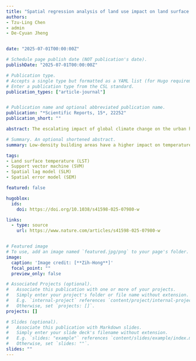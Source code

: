 ```yaml
---
title: "Spatial regression analysis of land use impact on land surface temperature in four East Asian metropolises"
authors:
- Tzu-Ling Chen
- admin
- De-Cyuan Jheng


date: "2025-07-01T00:00:00Z"

# Schedule page publish date (NOT publication's date).
publishDate: "2025-07-01T00:00:00Z"

# Publication type.
# Accepts a single type but formatted as a YAML list (for Hugo requirements).
# Enter a publication type from the CSL standard.
publication_types: ["article-journal"]


# Publication name and optional abbreviated publication name.
publication: "*Scientific Reports, 15*, 22252"
publication_short: ""

abstract: The escalating impact of global climate change on the urban heat island effect presents a significant challenge for sustainable urban planning and the preservation of thermal comfort in metropolitan areas. The impact of land use composition on land surface temperature varies across different locations and climate zones. This study employed spatial regression, including Spatial Lag Model (SLM) and Spatial Error Model (SEM), to investigate the correlation between land use types and temperature in four East Asian metropolises: Beijing, Seoul, Tokyo, and Taipei. Moderate Resolution Imaging Spectroradiometer (MODIS) datasets are applied to generate the summer land surface temperature. At the same time, Sentinel-2 imageries and Visible Infrared Imaging Radiometer Suite (VIIRS) are integrated to derive the land use and cover, effectively distinguishing high- and low-development areas. The results indicate that Tokyo experienced the most severe heat among the four metropolises during the summer of 2020. Both spatial lag and spatial error models can effectively improve the OLS model, making its coefficients more representative. Additionally, we observe that low-density building areas have a higher impact on temperature than high-density building areas. The outcome of this study can be utilized to develop effective large-scale strategies for mitigating the urban heat island effect.

# Summary. An optional shortened abstract.
summary: Low-density building areas have a higher impact on temperature than high-density building areas. 

tags:
- Land surface temperature (LST)
- Support vector machine (SVM)
- Spatial lag model (SLM)
- Spatial error model (SEM)

featured: false

hugoblox:
  ids:
    doi: https://doi.org/10.1038/s41598-025-07980-w

links:
  - type: source
    url: https://www.nature.com/articles/s41598-025-07980-w


# Featured image
# To use, add an image named `featured.jpg/png` to your page's folder. 
image:
  caption: 'Image credit: [**Zih-Hong**]'
  focal_point: ""
  preview_only: false

# Associated Projects (optional).
#   Associate this publication with one or more of your projects.
#   Simply enter your project's folder or file name without extension.
#   E.g. `internal-project` references `content/project/internal-project/index.md`.
#   Otherwise, set `projects: []`.
projects: []

# Slides (optional).
#   Associate this publication with Markdown slides.
#   Simply enter your slide deck's filename without extension.
#   E.g. `slides: "example"` references `content/slides/example/index.md`.
#   Otherwise, set `slides: ""`.
slides: ""
---
```

